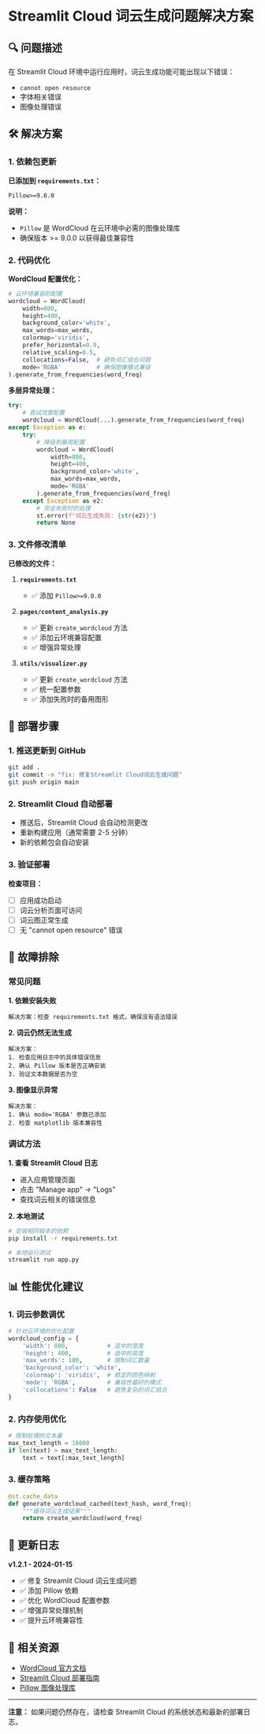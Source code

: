 # Streamlit Cloud 词云生成问题解决方案

## 🔍 问题描述

在 Streamlit Cloud 环境中运行应用时，词云生成功能可能出现以下错误：
- `cannot open resource`
- 字体相关错误
- 图像处理错误

## 🛠️ 解决方案

### 1. 依赖包更新

**已添加到 `requirements.txt`：**
```
Pillow>=9.0.0
```

**说明：**
- `Pillow` 是 WordCloud 在云环境中必需的图像处理库
- 确保版本 >= 9.0.0 以获得最佳兼容性

### 2. 代码优化

**WordCloud 配置优化：**
```python
# 云环境兼容的配置
wordcloud = WordCloud(
    width=800,
    height=400,
    background_color='white',
    max_words=max_words,
    colormap='viridis',
    prefer_horizontal=0.9,
    relative_scaling=0.5,
    collocations=False,  # 避免词汇组合问题
    mode='RGBA'          # 确保图像模式兼容
).generate_from_frequencies(word_freq)
```

**多层异常处理：**
```python
try:
    # 尝试完整配置
    wordcloud = WordCloud(...).generate_from_frequencies(word_freq)
except Exception as e:
    try:
        # 降级到最简配置
        wordcloud = WordCloud(
            width=800,
            height=400,
            background_color='white',
            max_words=max_words,
            mode='RGBA'
        ).generate_from_frequencies(word_freq)
    except Exception as e2:
        # 完全失败时的处理
        st.error(f"词云生成失败: {str(e2)}")
        return None
```

### 3. 文件修改清单

**已修改的文件：**

1. **`requirements.txt`**
   - ✅ 添加 `Pillow>=9.0.0`

2. **`pages/content_analysis.py`**
   - ✅ 更新 `create_wordcloud` 方法
   - ✅ 添加云环境兼容配置
   - ✅ 增强异常处理

3. **`utils/visualizer.py`**
   - ✅ 更新 `create_wordcloud` 方法
   - ✅ 统一配置参数
   - ✅ 添加失败时的备用图形

## 🚀 部署步骤

### 1. 推送更新到 GitHub

```bash
git add .
git commit -m "fix: 修复Streamlit Cloud词云生成问题"
git push origin main
```

### 2. Streamlit Cloud 自动部署

- 推送后，Streamlit Cloud 会自动检测更改
- 重新构建应用（通常需要 2-5 分钟）
- 新的依赖包会自动安装

### 3. 验证部署

**检查项目：**
- [ ] 应用成功启动
- [ ] 词云分析页面可访问
- [ ] 词云图正常生成
- [ ] 无 "cannot open resource" 错误

## 🔧 故障排除

### 常见问题

**1. 依赖安装失败**
```
解决方案：检查 requirements.txt 格式，确保没有语法错误
```

**2. 词云仍然无法生成**
```
解决方案：
1. 检查应用日志中的具体错误信息
2. 确认 Pillow 版本是否正确安装
3. 验证文本数据是否为空
```

**3. 图像显示异常**
```
解决方案：
1. 确认 mode='RGBA' 参数已添加
2. 检查 matplotlib 版本兼容性
```

### 调试方法

**1. 查看 Streamlit Cloud 日志**
- 进入应用管理页面
- 点击 "Manage app" → "Logs"
- 查找词云相关的错误信息

**2. 本地测试**
```bash
# 安装相同版本的依赖
pip install -r requirements.txt

# 本地运行测试
streamlit run app.py
```

## 📊 性能优化建议

### 1. 词云参数调优

```python
# 针对云环境的优化配置
wordcloud_config = {
    'width': 800,           # 适中的宽度
    'height': 400,          # 适中的高度
    'max_words': 100,       # 限制词汇数量
    'background_color': 'white',
    'colormap': 'viridis',  # 稳定的颜色映射
    'mode': 'RGBA',         # 兼容性最好的模式
    'collocations': False   # 避免复杂的词汇组合
}
```

### 2. 内存使用优化

```python
# 限制处理的文本量
max_text_length = 10000
if len(text) > max_text_length:
    text = text[:max_text_length]
```

### 3. 缓存策略

```python
@st.cache_data
def generate_wordcloud_cached(text_hash, word_freq):
    """缓存词云生成结果"""
    return create_wordcloud(word_freq)
```

## 📝 更新日志

**v1.2.1 - 2024-01-15**
- ✅ 修复 Streamlit Cloud 词云生成问题
- ✅ 添加 Pillow 依赖
- ✅ 优化 WordCloud 配置参数
- ✅ 增强异常处理机制
- ✅ 提升云环境兼容性

## 🔗 相关资源

- [WordCloud 官方文档](https://amueller.github.io/word_cloud/)
- [Streamlit Cloud 部署指南](https://docs.streamlit.io/streamlit-community-cloud)
- [Pillow 图像处理库](https://pillow.readthedocs.io/)

---

**注意：** 如果问题仍然存在，请检查 Streamlit Cloud 的系统状态和最新的部署日志。
